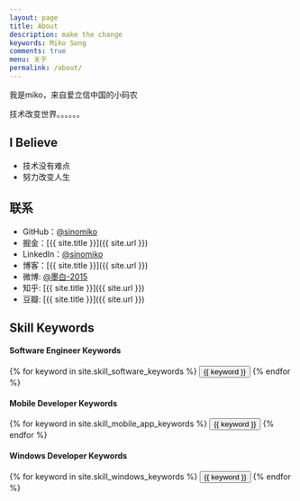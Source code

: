 ```yaml
---
layout: page
title: About
description: make the change
keywords: Miko Song
comments: true
menu: 关于
permalink: /about/
---
```


我是miko，来自爱立信中国的小码农

技术改变世界。。。。。。

## I Believe

* 技术没有难点
* 努力改变人生

## 联系

* GitHub：[@sinomiko](https://github.com/sinomiko)
* 掘金：[{{ site.title }}]({{ site.url }})
* LinkedIn：[@sinomiko](https://www.linkedin.com/in/sinomiko)
* 博客：[{{ site.title }}]({{ site.url }})
* 微博: [@墨白-2015](https://weibo.com/1772029834)
* 知乎: [{{ site.title }}]({{ site.url }})
* 豆瓣: [{{ site.title }}]({{ site.url }})

## Skill Keywords

#### Software Engineer Keywords
<div class="btn-inline">
    {% for keyword in site.skill_software_keywords %}
    <button class="btn btn-outline" type="button">{{ keyword }}</button>
    {% endfor %}
</div>

#### Mobile Developer Keywords
<div class="btn-inline">
    {% for keyword in site.skill_mobile_app_keywords %}
    <button class="btn btn-outline" type="button">{{ keyword }}</button>
    {% endfor %}
</div>

#### Windows Developer Keywords
<div class="btn-inline">
    {% for keyword in site.skill_windows_keywords %}
    <button class="btn btn-outline" type="button">{{ keyword }}</button>
    {% endfor %}
</div>
